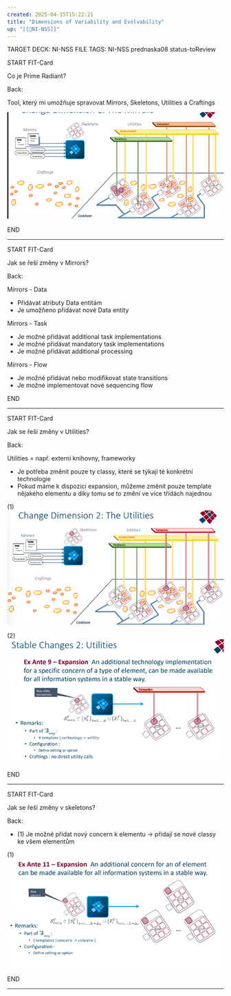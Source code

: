 ```yaml
---
created: 2025-04-15T15:22:21
title: "Dimensions of Variability and Evolvability"
up: "[[📖NI-NSS]]"
---
```


TARGET DECK: NI-NSS
FILE TAGS: NI-NSS prednaska08 status-toReview


START
FIT-Card

Co je Prime Radiant?

Back:

Tool, který mi umožňuje spravovat Mirrors, Skeletons, Utilities a Craftings

<!-- ImageStart -->
![](../../Assets/Pasted%20image%2020250415152940.png)
<!-- ImageEnd -->
<!--ID: 1746599654114-->
END

---


START
FIT-Card

Jak se řeší změny v Mirrors?

Back:

Mirrors - Data
- Přidávat atributy Data entitám
- Je umožňeno přidávat nové Data entity

Mirrors - Task
- Je možné přidávat additional task implementations
- Je možné přidávat mandatory task implementations
- Je možné přidávat additional processing

Mirrors - Flow
- Je možné přidávat nebo modifikovat state transitions
- Je možné implementovat nové sequencing flow
<!--ID: 1746599654123-->
END

---


START
FIT-Card

Jak se řeší změny v Utilities?

Back:

Utilities = např. externí knihovny, frameworky

- Je potřeba změnit pouze ty classy, které se týkají té konkrétní technologie
- Pokud máme k dispozici expansion, můžeme změnit pouze template nějakého elementu a díky tomu se to změní ve více třídách najednou

<!-- ImageStart -->
(1)
![](../../Assets/Pasted%20image%2020250415153749.png)

(2)
![](../../Assets/Pasted%20image%2020250415153953.png)
<!-- ImageEnd -->
<!--ID: 1746599654135-->
END

---


START
FIT-Card

Jak se řeší změny v skeletons?

Back:

- (1) Je možné přidat nový concern k elementu -> přidají se nové classy ke všem elementům

<!-- ImageStart -->
(1)
![](../../Assets/Pasted%20image%2020250415154158.png)
<!-- ImageEnd -->

<!--ID: 1746599654146-->
END

---

